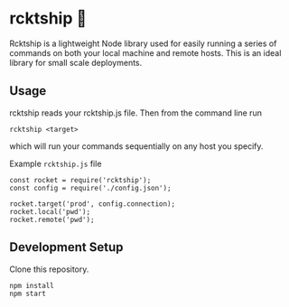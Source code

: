# rcktship 🚀

Rcktship is a lightweight Node library used for easily running a series of commands on both your local machine and remote hosts. This is an ideal library for small scale deployments.

## Usage

rcktship reads your rcktship.js file. Then from the command line run
```
rcktship <target>
```
which will run your commands sequentially on any host you specify.

Example `rcktship.js` file
```
const rocket = require('rcktship');
const config = require('./config.json');

rocket.target('prod', config.connection);
rocket.local('pwd');
rocket.remote('pwd');
```


## Development Setup

Clone this repository.
```
npm install
npm start
```
